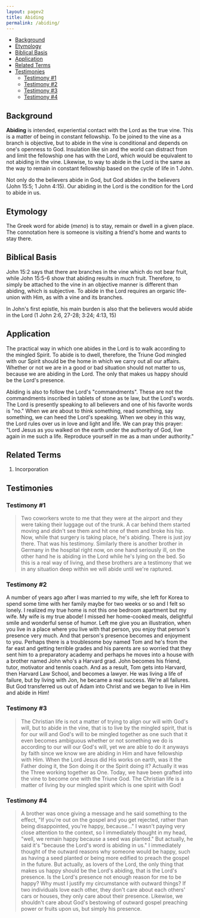 ```yaml
---
layout: pagev2
title: Abiding
permalink: /abiding/
---
```

- [Background](#background)
- [Etymology](#etymology)
- [Biblical Basis](#biblical-basis)
- [Application](#application)
- [Related Terms](#related-terms)
- [Testimonies](#testimonies)
  - [Testimony #1](#testimony-1)
  - [Testimony #2](#testimony-2)
  - [Testimony #3](#testimony-3)
  - [Testimony #4](#testimony-4)

## Background

**Abiding** is intended, experiential contact with the Lord as  the true vine. This is a matter of being in constant fellowship. To be joined to the vine as a branch is objective, but to abide in the vine is conditional and depends on one's openness to God. Insulation like sin and the world can distract from and limit the fellowship one has with the Lord, which would be equivalent to not abiding in the vine. Likewise, to way to abide in the Lord is the same as the way to remain in constant fellowship based on the cycle of life in 1 John.

Not only do the believers abide in God, but God abides in the believers (John 15:5; 1 John 4:15). Our abiding in the Lord is the condition for the Lord to abide in us.

## Etymology

The Greek word for abide (*meno*) is to stay, remain or dwell in a given place. The connotation here is someone is visiting a friend's home and wants to stay there.

## Biblical Basis

John 15:2 says that there are branches in the vine which do not bear fruit, while John 15:5-6 show that abiding results in much fruit. Therefore, to simply be attached to the vine in an objective manner is different than abiding, which is subjective. To abide in the Lord requires an organic life-union with Him, as with a vine and its branches. 

In John's first epistle, his main burden is also that the believers would abide in the Lord (1 John 2:6, 27-28; 3:24; 4:13, 15)

## Application

The practical way in which one abides in the Lord is to walk according to the mingled Spirit. To abide is to dwell, therefore, the Triune God mingled with our Spirit should be the home in which we carry out all our affairs. Whether or not we are in a good or bad situation should not matter to us, because we are abiding in the Lord. The only that makes us happy should be the Lord's presence. 

Abiding is also to follow the Lord's "commandments". These are not the commandments inscribed in tablets of stone as te law, but the Lord's words. The Lord is presently speaking to all believers and one of his favorite words is "no." When we are about to think something, read something, say something, we can heed the Lord's speaking. When we obey in this way, the Lord rules over us in love and light and life. We can pray this prayer: "Lord Jesus as you walked on the earth under the authority of God, live again in me such a life. Reproduce yourself in me as a man under authority." 

## Related Terms

1. Incorporation

## Testimonies

### Testimony #1

>Two coworkers wrote to me that they were at the airport and they were taking their luggage out of the trunk. A car behind them started moving and didn't see them and hit one of them and broke his hip. Now, while that surgery is taking place, he's abiding. There is just joy there. That was his testimony. Similarly there is another brother in Germany in the hospital right now, on one hand seriously ill, on the other hand he is abiding in the Lord while he's lying on the bed. So this is a real way of living, and these brothers are a testimony that we in any situation deep within we will abide until we're raptured. 

###  Testimony #2

A number of years ago after I was married to my wife, she left for Korea to spend some time with her family maybe for two weeks or so and I felt so lonely. I realized my true home is not this one bedroom apartment but my wife. My wife is my true abode! I missed her home-cooked meals, delightful smile and wonderful sense of humor. Left me give you an illustration, when you live in a place where you live with that person, you enjoy that person's presence very much. And that person's presence becomes and enjoyment to you. Perhaps there is a troublesome boy named Tom and he's from the far east and getting terrible grades and his parents are so worried that they sent him to a preparatory academy and perhaps he moves into a house with a brother named John who's a Harvard grad. John becomes his friend, tutor, motivator and tennis coach. And as a result, Tom gets into Harvard, then Harvard Law School, and becomes a lawyer. He was living a life of failure, but by living with Jon, he became a real success. We're all failures. But God transferred us out of Adam into Christ and we began to live in Him and abide in Him!

### Testimony #3 

>The Christian life is not a matter of trying to align our will with God's will, but to abide in the vine, that is to live by the mingled spirit, that is for our will and God's will to be mingled together as one such that it even becomes ambiguous whether or not something we do is according to our will our God's will, yet we are able to do it anyways by faith since we know we are abiding in Him and have fellowship with Him. When the Lord Jesus did His works on earth, was it the Father doing it, the Son doing it or the Spirit doing it? Actually it was the Three working together as One. Today, we have been grafted into the vine to become one with the Triune God. The Christian life is a matter of living by our mingled spirit which is one spirit with God!

### Testimony #4

>A brother was once giving a message and he said something to the effect, "If you're out on the gospel and you get rejected, rather than being disappointed, you're happy, because..." I wasn't paying very close attention to the context, so I immediately thought in my head, "well, we remain happy because a seed was planted." But actually, he said it's "because the Lord's word is abiding in us." I immediately thought of the outward reasons why someone would be happy, such as having a seed planted or being more edified to preach the gospel in the future. But actually, as lovers of the Lord, the only thing that makes us happy should be the Lord's abiding, that is the Lord's presence. Is the Lord's presence not enough reason for me to be happy? Why must I justify my circumstance with outward things? If two individuals love each other, they don't care about each others' cars or houses, they only care about their presence. Likewise, we shouldn't care about God's bestowing of outward gospel preaching power or fruits upon us, but simply his presence.